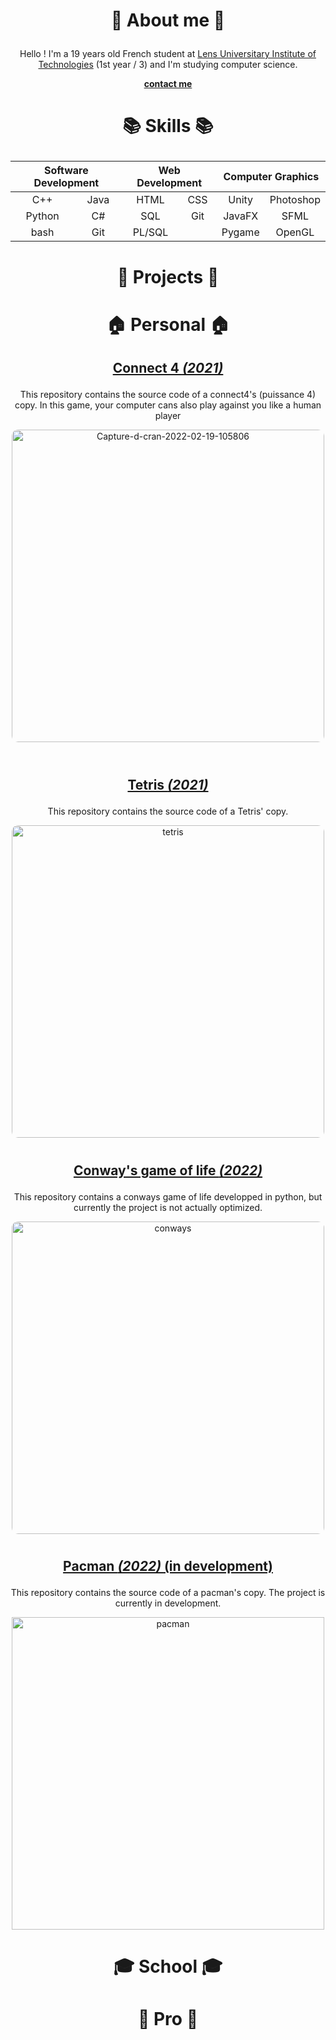 # <p align="center">👦 About me 👦</p>

<p align="center"> Hello ! I'm a 19 years old French student at <a href="http://www.iut-lens.univ-artois.fr/">Lens Universitary Institute of Technologies</a> 
(1st year / 3) and I'm studying computer science.</p>

<p align="center"><a href="mailto:faconicolas@gmail.com"><b>contact me</b></a></p>

# <p align="center">📚 Skills 📚</p>

<table align="center">
    <thead>
        <tr>
            <th colspan="2">Software Development</th>
            <th colspan="2">Web Development</th>
            <th colspan="2">Computer Graphics</th>
        </tr>
    </thead>
    <tbody>
        <tr>
            <td align="center">C++</td>
            <td align="center">Java</td>
            <td align="center">HTML</td>
            <td align="center">CSS</td>
            <td align="center">Unity</td>
            <td align="center">Photoshop</td>
        </tr>
        <tr>
            <td align="center">Python</td>
            <td align="center">C#</td>
            <td align="center">SQL</td>
            <td align="center">Git</td>
            <td align="center">JavaFX</td>
            <td align="center">SFML</td>
        </tr>
        <tr>
            <td align="center">bash</td>
            <td align="center">Git</td>
            <td align="center">PL/SQL</td>
            <td align="center"></td>
            <td align="center">Pygame</td>
            <td align="center">OpenGL</td>
        </tr>
    </tbody>
</table>

# <p align="center">📂 Projects 📂</p>
# <p align="center">🏠 Personal 🏠</p>

## <p align="center"><a href="https://github.com/FACON-Nicolas/Puissance4">Connect 4 <i>(2021)</i></a></p>

<p align="center">This repository contains the source code of a connect4's (puissance 4) copy. In this game, your computer cans also play against you like a human player</p>
<p align="center"><a href="https://github.com/FACON-Nicolas/Puissance4"><img style="border-radius: 10px;" src="https://i.ibb.co/7CkCW4W/Capture-d-cran-2022-02-19-105806.png" alt="Capture-d-cran-2022-02-19-105806" border="0" width="500px"></a><br/><a target='_blank' href='https://fr.imgbb.com/'></a><br /></p>

#

## <p align="center"><a href="https://github.com/FACON-Nicolas/Tetris"> Tetris <i>(2021)</i></a></p>

<p align="center">This repository contains the source code of a Tetris' copy.</p>

<p align="center"><a href="https://github.com/FACON-Nicolas/Tetris"><img src="https://i.ibb.co/c2NdwTq/tetris.png" alt="tetris" border="0" style="border-radius: 10px;" width="500px"></a></p>

#

## <p align="center"><a href="https://github.com/FACON-Nicolas/conways-life-game"> Conway's game of life <i>(2022)</i></a></p>

<p align="center">This repository contains a conways game of life developped in python, but currently the project is not actually optimized.</p>

<p align="center"><a href="https://github.com/FACON-Nicolas/conways-life-game"><img src="https://i.ibb.co/qRGrbfw/conways.png" alt="conways" border="0" style="border-radius: 10px;" width="500px"></a></p>

#

## <p align="center"><a href="https://github.com/FACON-Nicolas"> Pacman <i>(2022)</i><b> (in development) </b></a></p>

<p align="center">This repository contains the source code of a pacman's copy. The project is currently in development.</p>

<p align="center"><a href="https://github.com/FACON-Nicolas"><img src="https://i.ibb.co/1LQdLf7/pacman.png" alt="pacman" border="0" width="500px"></a></p>

#

# <p align="center">🎓 School 🎓</p>
# <p align="center">💼 Pro 💼</p>